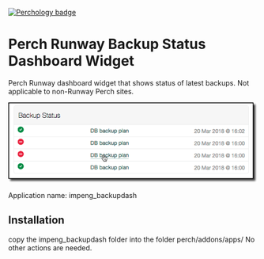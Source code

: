 [![Perchology badge](https://img.shields.io/badge/As_seen_on-Perchology-6699cc.svg)](https://perchology.curated.co/)
# Perch Runway Backup Status Dashboard Widget


Perch Runway dashboard widget that shows status of latest backups. Not applicable to non-Runway Perch sites.

![Screenshot](images/impeng_backupdash-screenshot1.png)

Application name: impeng_backupdash

## Installation

copy the impeng_backupdash folder into the folder perch/addons/apps/
No other actions are needed.
